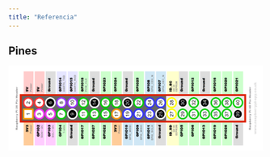 ```yaml
---
title: "Referencia"
---
```


## Pines

![GPIO Modelo B](../../../static/Iot_Maker/Raspberry_PI/raspberry-gpio-model-b.png)
